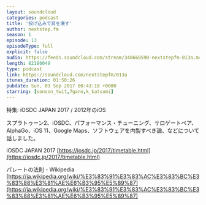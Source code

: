 ```yaml
---
layout: soundcloud
categories: podcast
title: '投げ込みで肩を壊す'
author: nextstep.fm
season: 1
episode: 13
episodeType: full
explicit: false
audio: https://feeds.soundcloud.com/stream/340660590-nextstepfm-013a.m4a
length: 82180049
type: podcast
link: https://soundcloud.com/nextstepfm/013a
itunes_duration: 01:50:26
pubdate: Sun, 03 Sep 2017 00:43:18 +0000
starring: [sonson_twit,7gano,k_katsumi]
---
```


特集: iOSDC JAPAN 2017 / 2012年のiOS

スプラトゥーン2、iOSDC、パフォーマンス・チューニング、サロゲートペア、AlphaGo、iOS 11、Google Maps、ソフトウェアを内製すべき論、などについて話しました。

iOSDC JAPAN 2017
[https://iosdc.jp/2017/timetable.html](https://iosdc.jp/2017/timetable.html)

パレートの法則 - Wikipedia
[https://ja.wikipedia.org/wiki/%E3%83%91%E3%83%AC%E3%83%BC%E3%83%88%E3%81%AE%E6%B3%95%E5%89%87](https://ja.wikipedia.org/wiki/%E3%83%91%E3%83%AC%E3%83%BC%E3%83%88%E3%81%AE%E6%B3%95%E5%89%87)
